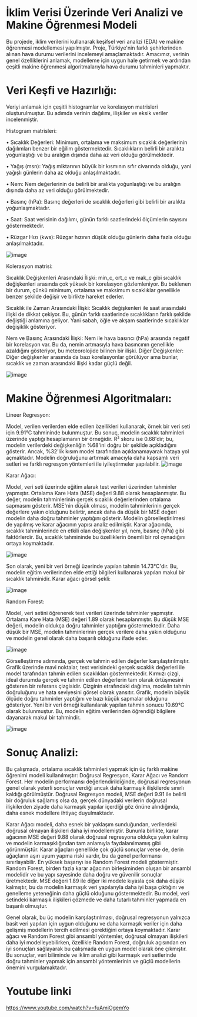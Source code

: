 #            İklim Verisi Üzerinde Veri Analizi ve Makine Öğrenmesi Modeli
Bu projede, iklim verilerini kullanarak keşifsel veri analizi (EDA) ve makine öğrenmesi modellemesi yapılmıştır. Proje, Türkiye'nin farklı şehirlerinden alınan hava durumu verilerini incelemeyi amaçlamaktadır. Amacımız, verinin genel özelliklerini anlamak, modelleme için uygun hale getirmek ve ardından çeşitli makine öğrenmesi algoritmalarıyla hava durumu tahminleri yapmaktır.

# Veri Keşfi ve Hazırlığı:

Veriyi anlamak için çeşitli histogramlar ve korelasyon matrisleri oluşturulmuştur. Bu adımda verinin dağılımı, ilişkiler ve eksik veriler incelenmiştir.

Histogram matrisleri:

•  Sıcaklık Değerleri: Minimum, ortalama ve maksimum sıcaklık değerlerinin dağılımları benzer bir eğilim göstermektedir. Sıcaklıkların belirli bir aralıkta yoğunlaştığı ve bu aralığın dışında daha az veri olduğu görülmektedir.

•  Yağış (msn): Yağış miktarının büyük bir kısmının sıfır civarında olduğu, yani yağışlı günlerin daha az olduğu anlaşılmaktadır. 

•  Nem: Nem değerlerinin de belirli bir aralıkta yoğunlaştığı ve bu aralığın dışında daha az veri olduğu görülmektedir. 

•  Basınç (hPa): Basınç değerleri de sıcaklık değerleri gibi belirli bir aralıkta yoğunlaşmaktadır. 

•  Saat: Saat verisinin dağılımı, günün farklı saatlerindeki ölçümlerin sayısını göstermektedir. 

•  Rüzgar Hızı (kws): Rüzgar hızının düşük olduğu günlerin daha fazla olduğu anlaşılmaktadır. 


![image](https://github.com/user-attachments/assets/e3275f00-6f04-41e3-aac0-482022b34fad)

Kolerasyon matrisi: 

Sıcaklık Değişkenleri Arasındaki İlişki: min_c, ort_c ve mak_c gibi sıcaklık değişkenleri arasında çok yüksek bir korelasyon gözlemleniyor. Bu beklenen bir durum, çünkü minimum, ortalama ve maksimum sıcaklıklar genellikle benzer şekilde değişir ve birlikte hareket ederler.

Sıcaklık ile Zaman Arasındaki İlişki: Sıcaklık değişkenleri ile saat arasındaki ilişki de dikkat çekiyor. Bu, günün farklı saatlerinde sıcaklıkların farklı şekilde değiştiği anlamına geliyor. Yani sabah, öğle ve akşam saatlerinde sıcaklıklar değişiklik gösteriyor.

Nem ve Basınç Arasındaki İlişki: Nem ile hava basıncı (hPa) arasında negatif bir korelasyon var. Bu da, nemin artmasıyla hava basıncının genellikle azaldığını gösteriyor, bu meteorolojide bilinen bir ilişki.
Diğer Değişkenler: Diğer değişkenler arasında da bazı korelasyonlar görülüyor ama bunlar, sıcaklık ve zaman arasındaki ilişki kadar güçlü değil.


![image](https://github.com/user-attachments/assets/9f8fcfb9-49f0-4f1c-91f4-9344189a8279)

# Makine Öğrenmesi Algoritmaları: 

Lineer Regresyon: 

Model, verilen verilerden elde edilen özellikleri kullanarak, örnek bir veri seti için 9.91°C tahmininde bulunmuştur. Bu sonuç, modelin sıcaklık tahminleri üzerinde yaptığı hesaplamanın bir örneğidir. R² skoru ise 0.68'dir; bu, modelin verilerdeki değişkenliğin %68'ini doğru bir şekilde açıkladığını gösterir. Ancak, %32'lik kısım model tarafından açıklanamayarak hataya yol açmaktadır. Modelin doğruluğunu artırmak amacıyla daha kapsamlı veri setleri ve farklı regresyon yöntemleri ile iyileştirmeler yapılabilir.
![image](https://github.com/user-attachments/assets/8f121919-d1eb-4801-b7ea-c06de266ff32)

Karar Ağacı:

Model, veri seti üzerinde eğitim alarak test verileri üzerinden tahminler yapmıştır. Ortalama Kare Hata (MSE) değeri 9.88 olarak hesaplanmıştır. Bu değer, modelin tahminlerinin gerçek sıcaklık değerlerinden ortalama sapmasını gösterir. MSE'nin düşük olması, modelin tahminlerinin gerçek değerlere yakın olduğunu belirtir, ancak daha da düşük bir MSE değeri modelin daha doğru tahminler yaptığını gösterir.
Modelin görselleştirilmesi de yapılmış ve karar ağacının yapısı analiz edilmiştir. Karar ağacında, sıcaklık tahminlerinde en etkili olan değişkenler yıl, nem, basınç (hPa) gibi faktörlerdir. Bu, sıcaklık tahmininde bu özelliklerin önemli bir rol oynadığını ortaya koymaktadır.

![image](https://github.com/user-attachments/assets/acef4418-e6f5-435f-a31c-d0cc6e7c7fc2)

Son olarak, yeni bir veri örneği üzerinde yapılan tahmin 14.73°C'dir. Bu, modelin eğitim verilerinden elde ettiği bilgileri kullanarak yapılan makul bir sıcaklık tahminidir.
Karar ağacı görsel şekli:

![image](https://github.com/user-attachments/assets/9c39ef9d-5227-4b0e-bd4f-9ee05491a0d6)

Random Forest: 

Model, veri setini öğrenerek test verileri üzerinde tahminler yapmıştır. Ortalama Kare Hata (MSE) değeri 1.89 olarak hesaplanmıştır. Bu düşük MSE değeri, modelin oldukça doğru tahminler yaptığını göstermektedir. Daha düşük bir MSE, modelin tahminlerinin gerçek verilere daha yakın olduğunu ve modelin genel olarak daha başarılı olduğunu ifade eder.

![image](https://github.com/user-attachments/assets/0bd7927c-6276-4374-b893-b146af593871)

Görselleştirme adımında, gerçek ve tahmin edilen değerler karşılaştırılmıştır. Grafik üzerinde mavi noktalar, test verisindeki gerçek sıcaklık değerleri ile model tarafından tahmin edilen sıcaklıkları göstermektedir. Kırmızı çizgi, ideal durumda gerçek ve tahmin edilen değerlerin tam olarak örtüşmesini gösteren bir referans çizgisidir. Çizginin etrafındaki dağılma, modelin tahmin doğruluğunu ve hata seviyesini görsel olarak yansıtır. Grafik, modelin büyük ölçüde doğru tahminler yaptığını ve bazı küçük sapmalar olduğunu gösteriyor.
Yeni bir veri örneği kullanılarak yapılan tahmin sonucu 10.69°C olarak bulunmuştur. Bu, modelin eğitim verilerinden öğrendiği bilgilere dayanarak makul bir tahmindir.

![image](https://github.com/user-attachments/assets/d9237190-8d8d-45b0-b6b7-a73ef197ccc3)

# Sonuç Analizi:

Bu çalışmada, ortalama sıcaklık tahminleri yapmak için üç farklı makine öğrenimi modeli kullanılmıştır: Doğrusal Regresyon, Karar Ağacı ve Random Forest. Her modelin performansı değerlendirildiğinde, doğrusal regresyonun genel olarak yeterli sonuçlar verdiği ancak daha karmaşık ilişkilerde sınırlı kaldığı görülmüştür. Doğrusal Regresyon modeli, MSE değeri 9.91 ile belirli bir doğruluk sağlamış olsa da, gerçek dünyadaki verilerin doğrusal ilişkilerden ziyade daha karmaşık yapılar içerdiği göz önüne alındığında, daha esnek modellere ihtiyaç duyulmaktadır.

Karar Ağacı modeli, daha esnek bir yaklaşım sunduğundan, verilerdeki doğrusal olmayan ilişkileri daha iyi modellemiştir. Bununla birlikte, karar ağacının MSE değeri 9.88 olarak doğrusal regresyona oldukça yakın kalmış ve modelin karmaşıklığından tam anlamıyla faydalanılmamış gibi görünmüştür. Karar ağaçları genellikle çok güçlü sonuçlar verse de, derin ağaçların aşırı uyum yapma riski vardır, bu da genel performansı sınırlayabilir.
En yüksek başarıyı ise Random Forest modeli göstermiştir. Random Forest, birden fazla karar ağacının birleşiminden oluşan bir ansambl modelidir ve bu yapı sayesinde daha doğru ve güvenilir sonuçlar üretmektedir. MSE değeri 1.89 ile diğer iki modele kıyasla çok daha düşük kalmıştır, bu da modelin karmaşık veri yapılarıyla daha iyi başa çıktığını ve genelleme yeteneğinin daha güçlü olduğunu göstermektedir. Bu model, veri setindeki karmaşık ilişkileri çözmede ve daha tutarlı tahminler yapmada en başarılı olmuştur.

Genel olarak, bu üç modelin karşılaştırılması, doğrusal regresyonun yalnızca basit veri yapıları için uygun olduğunu ve daha karmaşık veriler için daha gelişmiş modellerin tercih edilmesi gerektiğini ortaya koymaktadır. Karar ağacı ve Random Forest gibi ansambl yöntemler, doğrusal olmayan ilişkileri daha iyi modelleyebilirken, özellikle Random Forest, doğruluk açısından en iyi sonuçları sağlayarak bu çalışmada en uygun model olarak öne çıkmıştır. Bu sonuçlar, veri biliminde ve iklim analizi gibi karmaşık veri setlerinde doğru tahminler yapmak için ansambl yöntemlerinin ve güçlü modellerin önemini vurgulamaktadır.


# Youtube linki
https://www.youtube.com/watch?v=fuAmiOgemYo













